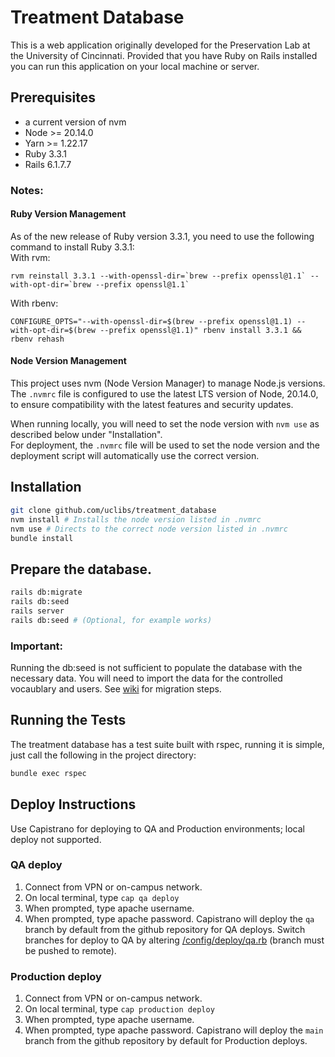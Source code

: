# Treatment Database

This is a web application originally developed for the Preservation Lab at the University of Cincinnati. Provided that you have Ruby on Rails installed you can run this application on your local machine or server.

## Prerequisites
- a current version of nvm
- Node >= 20.14.0
- Yarn >= 1.22.17
- Ruby 3.3.1
- Rails 6.1.7.7

### Notes:

#### Ruby Version Management
As of the new release of Ruby version 3.3.1, you need to use the following command to
install Ruby 3.3.1:
<br/>
With rvm:
```
rvm reinstall 3.3.1 --with-openssl-dir=`brew --prefix openssl@1.1` --with-opt-dir=`brew --prefix openssl@1.1`
```
With rbenv:
```
CONFIGURE_OPTS="--with-openssl-dir=$(brew --prefix openssl@1.1) --with-opt-dir=$(brew --prefix openssl@1.1)" rbenv install 3.3.1 && rbenv rehash
```

#### Node Version Management

This project uses nvm (Node Version Manager) to manage Node.js versions. The `.nvmrc` file is configured to use the
latest LTS version of Node, 20.14.0, to ensure compatibility with the latest features and security updates. 

When running locally, you will need to set the node version with `nvm use` as described below under "Installation".  
For deployment, the `.nvmrc` file will be used to set the node version and the deployment script will automatically
use the correct version.

## Installation

```bash
git clone github.com/uclibs/treatment_database
nvm install # Installs the node version listed in .nvmrc
nvm use # Directs to the correct node version listed in .nvmrc
bundle install
```

## Prepare the database.

```bash
rails db:migrate
rails db:seed
rails server
rails db:seed # (Optional, for example works)
```
### Important:
Running the db:seed is not sufficient to populate the database with the necessary data. You will need to import the data
for the controlled vocaublary and users.
See [wiki](https://github.com/uclibs/treatment_database/wiki/Migration) for migration steps.

## Running the Tests

The treatment database has a test suite built with rspec, running it is simple, just call the following in the project directory:

```bash
bundle exec rspec
```

## Deploy Instructions
Use Capistrano for deploying to QA and Production environments; local deploy not supported.
### QA deploy
1. Connect from VPN or on-campus network.
1. On local terminal, type `cap qa deploy`
1. When prompted, type apache username.
1. When prompted, type apache password.
   Capistrano will deploy the `qa` branch by default from the github repository for QA deploys. Switch branches for deploy to QA by altering [/config/deploy/qa.rb](https://github.com/uclibs/treatment_database/blob/qa/config/deploy/qa.rb#L5) (branch must be pushed to remote).
### Production deploy
1. Connect from VPN or on-campus network.
1. On local terminal, type `cap production deploy`
1. When prompted, type apache username.
1. When prompted, type apache password.
   Capistrano will deploy the `main` branch from the github repository by default for Production deploys.
